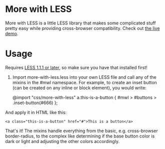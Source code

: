 More with LESS
=========================

More with LESS is a little LESS library that makes some complicated stuff pretty easy while providing cross-browser compatibility. Check out [the live demo](http://jasonrr.github.com/more-with-less/).

Usage
=======

Requires [LESS 1.1.1 or later](https://github.com/cloudhead/less.js), so make sure you have that installed first!

1. Import more-with-less.less into your own LESS file and call any of the mixins in the #mwl namespace. For example, to create an inset button (can be created on any inline or block element), you would write:

    @import "css/more-with-less"
    a.this-is-a-button { #mwl > #buttons > .inset-button(#666) };

And apply it in HTML like this:

    <a class="this-is-a-button" href="#">This is a button</a>
    

That's it! The mixins handle everything from the basic, e.g. cross-browser border-radius, to the complex like determining if the base button color is dark or light and adjusting the other colors accordingly.

